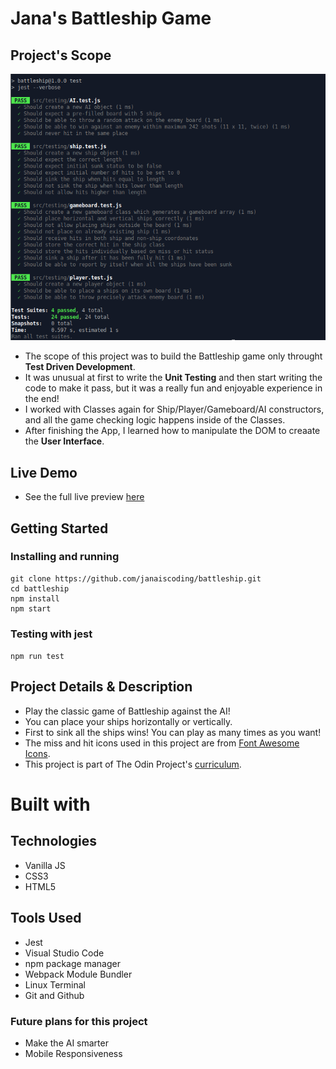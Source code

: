 # Jana's Battleship Game 

## Project's Scope 

![My BattleShip Project Tests](src/assets/Inder/my-unit-tests.png)

- The scope of this project was to build the Battleship game only throught **Test Driven Development**.
- It was unusual at first to write the **Unit Testing** and then start writing the code to make it pass, but it was a really fun and enjoyable experience in the end!
- I worked with Classes again for Ship/Player/Gameboard/AI constructors, and all the game checking logic happens inside of the Classes.
- After finishing the App, I learned how to manipulate the DOM to creaate the **User Interface**.

## Live Demo

- See the full live preview [here](https://janaiscoding.github.io/battleship/)

## Getting Started 

### Installing and running

```
git clone https://github.com/janaiscoding/battleship.git
cd battleship
npm install
npm start
```

### Testing with jest

```npm run test```

## Project Details & Description 

- Play the classic game of Battleship against the AI!
- You can place your ships horizontally or vertically.
- First to sink all the ships wins! You can play as many times as you want! 
- The miss and hit icons used in this project are from [Font Awesome Icons](https://fontawesome.com/).
- This project is part of The Odin Project's [curriculum](https://www.theodinproject.com/lessons/node-path-javascript-battleship).

# Built with 

## Technologies 

- Vanilla JS
- CSS3
- HTML5

## Tools Used 

- Jest
- Visual Studio Code
- npm package manager
- Webpack Module Bundler
- Linux Terminal
- Git and Github

### Future plans for this project 

- Make the AI smarter
- Mobile Responsiveness
